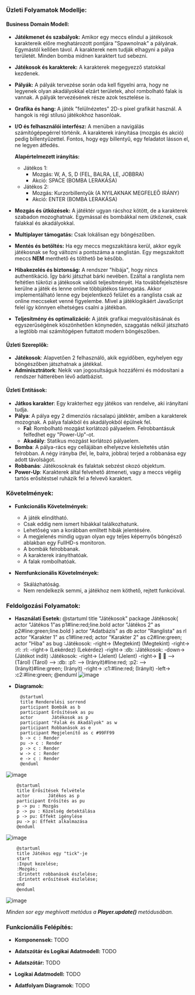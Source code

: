 ### Üzleti Folyamatok Modellje:

#### Business Domain Modell:
- **Játékmenet és szabályok:** Amikor egy meccs elindul a játékosok karaktereik előre meghatározott pontjára "Spawnolnak" a pályának. Egymástól kellően távol. A karakterek nem tudják elhagyni a pálya területét. Minden bomba midnen karaktert tud sebezni.

- **Játékosok és karakterek:** A karakterek megegyezző statokkal kezdenek. 

- **Pályák:** A pályák tervezése során oda kell figyelni arra, hogy ne legyenek olyan akadályokkal elzárt területek, ahol rombolható falak is vannak. A pályák tervezésének része azok tesztelése is.

- **Grafika és hang:** A játék "felülnézetes" 2D-s pixel grafikát használ. A hangok is régi stílusú játékokhoz hasonlóak.

- **I/O és felhasználói interfész:** A menüben a navigálás számítógépegérrel történik. A karakterek irányítása (mozgás és akció) pedig billentyűzettel. Fontos, hogy egy billentyű, egy feladatot lásson el, ne legyen átfedés. 

    **Alapértelmezett irányítás:**
    - Játékos 1:
        - Mozgás: W, A, S, D (FEL, BALRA, LE, JOBBRA)
        - Akció: SPACE (BOMBA LERAKÁSA)
    - Játékos 2:
        - Mozgás: Kurzorbillentyűk (A NYILAKNAK MEGFELEŐ IRÁNY)
        - Akció: ENTER (BOMBA LERAKÁSA)

- **Mozgás és ütközések:** A játéktér ugyan rácshoz kötött, de a karakterek szabadon mozoghatnak. Egymással és bombákkal nem ütköznek, csak falakkal és akadályokkal.

- **Multiplayer támogatás:** Csak lokálisan egy böngészőben.

- **Mentés és betöltés:** Ha egy meccs megszakításra kerül, akkor egyik játékosnak se fog változni a pontszáma a ranglistán. Egy megszakított meccs **NEM** menthető és tölthető be később.

- **Hibakezelés és biztonság:** A rendszer "hibája", hogy nincs authentikáció. Így bárki játszhat bárki nevében. Ezáltal a ranglista nem feltétlen tükrözi a játékosok valódi teljesítményét. Ha továbbfejelsztésre kerülne a játék és lenne online többjátékos támogatás. Akkor implementálható lenne egy bejelentkező felület és a ranglista csak az online meccseket venné figyelembe.
Mivel a játéklogikáért JavaScript felel így könnyen elhetséges csalni a játékban.

- **Teljesítmény és optimalizáció:** A játék grafikai megvalósításának és egyszerűségének köszönhetően könynedén, szaggatás nélkül játszható a legtöbb mai számítógépen futtatott modern böngészőben.

#### Üzleti Szereplők:
- **Játékosok**: Alapvetően 2 felhasználó, akik egyidőben, egyhelyen egy böngészőben játszhatnak a játékkal.
- **Adminisztrátork**: Nekik van jogosultságuk hozzáférni és módosítani a rendszer hátterében lévő adatbázist.

#### Üzleti Entitások:
- **Játkos karakter**: Egy krakterhez egy játékos van rendelve, aki irányítani tudja.
- **Pálya**: A pálya egy 2 dimenziós rácsalapú játéktér, amiben a karakterek mozognak. A pálya falakból és akadályokból épülnek fel.
    - **Fal**: Rombolható mozgást korlátozó pályaelem. Felrobbantásuk felfedhet egy "Power-Up"-ot.
    - **Akadály**: Statikus mozgást korlátozó pályaelem.
- **Bomba**: A pálya-rács egy cellájában elhelyezve késleltetés után felrobban. A négy irányba (fel, le, balra, jobbra) terjed a robbanása egy adott távolságot.
- **Robbanás**: Játékosoknak és falaktak sebzést okozó objektum.
- **Power-Up**: Karakterek által felvehető átmeneti, vagy a meccs végéig tartós erősítéstsel ruházik fel a felvevő karaktert.

### Követelmények:

- **Funkcionális Követelmények:**
    - A játék elindítható.
    - Csak eddig nem ismert hibákkal találkozhatunk.
    - Lehetőség van a korábban említett hibák jelentésére.
    - A megjelenés mindig ugyan olyan egy teljes képernyős böngésző ablakban egy FullHD-s monitoron.
    - A bombák felrobbanak.
    - A karakterek irányíthatóak.
    - A falak rombolhatóak.

- **Nemfunkcionális Követelmények:**
    - Skálázhatóság.
    - Nem rendelkezik semmi, a játékhoz nem köthető, rejtett funkcióval.


### Feldolgozási Folyamatok:

 - **Használati Esetek:**
        @startuml
        title "Játékosok"
        package Játékosok{
        actor "Játékos 1"as p1#line:red;line.bold
        actor "Játékos 2" as p2#line:green;line.bold
        }
        actor "Adatbázis" as db
        actor "Ranglista" as rl
        actor "Karakter 1" as c1#line:red;
        actor "Karakter 2" as c2#line:green;
        actor "Hiba" as bug
        :Játékosok: -right-> (Megtekint)
        (Megtekint) -right-> :rl:
        :rl: -right-> (Lekérdez) 
        (Lekérdez) -right-> :db:
        :Játékosok: -down-> (Játékot indít)
        :Játékosok: -right-> (Jelent)
        (Jelent) -right-> :bug:
        :bug: --> (Tárol)
        (Tárol) --> :db:
        :p1: --> (Irányít)#line:red;
        :p2: --> (Irányít)#line:green;
        (Irányít) -right-> :c1:#line:red;
        (Irányít) -left-> :c2:#line:green;
        @enduml
![image](https://github.com/W4uR/SZFM-Bomberman/assets/37939001/063b5c0a-c1b8-433a-8e88-b43b09f98398)


- **Diagramok:**

        @startuml
        title Renderelési sorrend
        participant Bombák as b
        participant Erősítések as pu
        actor       Játékosok as p
        participant "Falak és Akadályok" as w
        participant Robbanások as e
        participant Megjelenítő as c #99FF99
        b -> c : Render
        pu -> c : Render
        p -> c : Render
        w -> c : Render
        e -> c : Render
        @enduml
![image](https://github.com/W4uR/SZFM-Bomberman/assets/37939001/e1d8f9c7-0b95-47ce-8f78-eb359534e24a)

        @startuml
        title Erősítések felvétele
        actor       Játékos as p
        participant Erősítés as pu
        p -> pu : Mozgás
        p -> pu : Közelség detektálása
        p -> pu: Effekt igénylése
        pu -> p: Effekt alkalmazása
        @enduml
![image](https://github.com/W4uR/SZFM-Bomberman/assets/37939001/4524a455-5383-4da7-8c69-4802bd3f3ded)

        @startuml
        title Játékos egy "tick"-je
        start
        :Input kezelése;
        :Mozgás;
        :Érintett robbanások észlelése;
        :Érintett erősítések észlelése;
        end
        @enduml
   ![image](https://github.com/W4uR/SZFM-Bomberman/assets/37939001/8cf63cee-4093-4334-bcf1-cbce19177fe5)

 *Minden sor egy meghívott metódus a **Player.update()** metódusában.*




### Funkcionális Felépítés:

- **Komponensek:** TODO

- **Adatszótár és Logikai Adatmodell:** TODO

- **Adatszótár:**  TODO

- **Logikai Adatmodell:**  TODO

- **Adatfolyam Diagramok:** TODO
